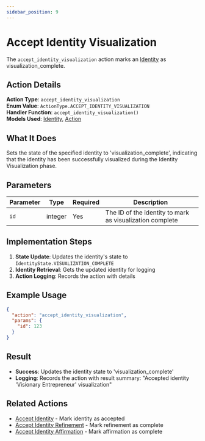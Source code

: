 ```yaml
---
sidebar_position: 9
---
```


# Accept Identity Visualization

The `accept_identity_visualization` action marks an [Identity](/docs/database/models/identity) as visualization_complete.

## Action Details

**Action Type**: `accept_identity_visualization`  
**Enum Value**: `ActionType.ACCEPT_IDENTITY_VISUALIZATION`  
**Handler Function**: `accept_identity_visualization()`  
**Models Used**: [Identity](/docs/database/models/identity), [Action](/docs/database/models/action)

## What It Does

Sets the state of the specified identity to 'visualization_complete', indicating that the identity has been successfully visualized during the Identity Visualization phase.

## Parameters

| Parameter | Type    | Required | Description                                              |
| --------- | ------- | -------- | -------------------------------------------------------- |
| `id`      | integer | Yes      | The ID of the identity to mark as visualization complete |

## Implementation Steps

1. **State Update**: Updates the identity's state to `IdentityState.VISUALIZATION_COMPLETE`
2. **Identity Retrieval**: Gets the updated identity for logging
3. **Action Logging**: Records the action with details

## Example Usage

```json
{
  "action": "accept_identity_visualization",
  "params": {
    "id": 123
  }
}
```

## Result

- **Success**: Updates the identity state to 'visualization_complete'
- **Logging**: Records the action with result summary: "Accepted identity 'Visionary Entrepreneur' visualization"

## Related Actions

- [Accept Identity](accept-identity) - Mark identity as accepted
- [Accept Identity Refinement](accept-identity-refinement) - Mark refinement as complete
- [Accept Identity Affirmation](accept-identity-affirmation) - Mark affirmation as complete
